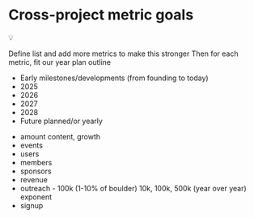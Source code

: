 # Cross-project metric goals

<aside>
💡

Define list and add more metrics to make this stronger
Then for each metric, fit our year plan outline

- Early milestones/developments (from founding to today)
- 2025
- 2026
- 2027
- 2028
- Future planned/or yearly
</aside>

- amount content, growth
- events
- users
- members
- sponsors
- revenue
- outreach - 100k (1-10% of boulder) 10k, 100k, 500k (year over year) exponent
- signup